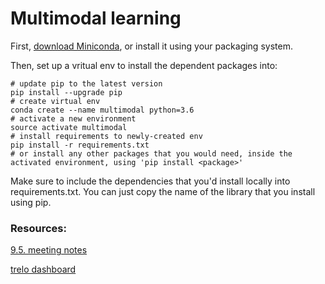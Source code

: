 # Multimodal learning
First, [download Miniconda](https://conda.io/miniconda.html), or install it using your 
packaging system.

Then, set up a vritual env to install the dependent packages into:

```commandline
# update pip to the latest version
pip install --upgrade pip
# create virtual env
conda create --name multimodal python=3.6
# activate a new environment
source activate multimodal
# install requirements to newly-created env
pip install -r requirements.txt
# or install any other packages that you would need, inside the activated environment, using 'pip install <package>'
```

Make sure to include the dependencies that you'd install locally into requirements.txt. You can just copy the name of the library that you install using pip.

### Resources:

[9.5. meeting notes](https://docs.google.com/document/d/1asq5LpirCd76nbM4B01lf5Mkl4MHBOsUfat7PiMrAtI/edit?usp=sharing)

[trelo dashboard](https://trello.com/b/dajXkcG2/uvod-do-ml)
